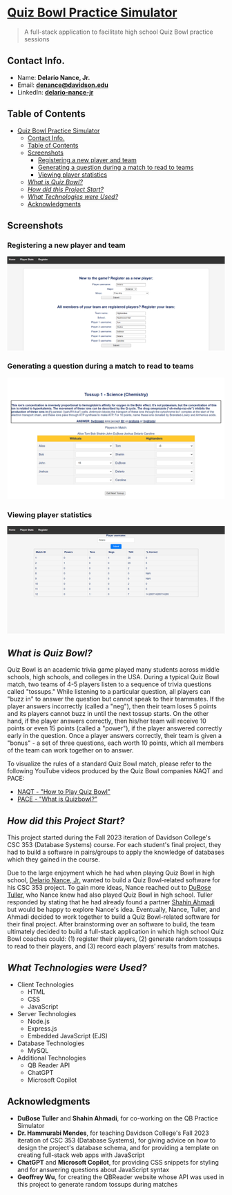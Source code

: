 # [Quiz Bowl Practice Simulator](https://github.com/DelarioNance/qb-practice-simulator)

> A full-stack application to facilitate high school Quiz Bowl practice sessions

## Contact Info.

- Name: **Delario Nance, Jr.**
- Email: [**denance@davidson.edu**](mailto:denance@davidson.edu)
- LinkedIn: [**delario-nance-jr**](https://www.linkedin.com/in/delario-nance-jr/)

## Table of Contents

- [Quiz Bowl Practice Simulator](#quiz-bowl-practice-simulator)
  - [Contact Info.](#contact-info)
  - [Table of Contents](#table-of-contents)
  - [Screenshots](#screenshots)
    - [Registering a new player and team](#registering-a-new-player-and-team)
    - [Generating a question during a match to read to teams](#generating-a-question-during-a-match-to-read-to-teams)
    - [Viewing player statistics](#viewing-player-statistics)
  - [*What is Quiz Bowl?*](#what-is-quiz-bowl)
  - [*How did this Project Start?*](#how-did-this-project-start)
  - [*What Technologies were Used?*](#what-technologies-were-used)
  - [Acknowledgments](#acknowledgments)


## Screenshots

### Registering a new player and team

![registration](/README_images/registration.png)

### Generating a question during a match to read to teams

![match](/README_images/example-tossup.png)

### Viewing player statistics

![stats](/README_images/stats.png)




## *What is Quiz Bowl?*

Quiz Bowl is an academic trivia game played many students across middle schools, high schools, and colleges in the USA. During a typical Quiz Bowl match, two teams of 4-5 players listen to a sequence of trivia questions called "tossups." While listening to a particular question, all players can "buzz in" to answer the question but cannot speak to their teammates. If the player answers incorrectly (called a "neg"), then their team loses 5 points and its players cannot buzz in until the next tossup starts. On the other hand, if the player answers correctly, then his/her team will receive 10 points or even 15 points (called a "power"), if the player answered correctly early in the question. Once a player answers correctly, their team is given a "bonus" - a set of three questions, each worth 10 points, which all members of the team can work together on to answer.

To visualize the rules of a standard Quiz Bowl match, please refer to the following YouTube videos produced by the Quiz Bowl companies NAQT and PACE:

- [NAQT - "How to Play Quiz Bowl"](https://www.youtube.com/watch?v=Z1_AfFYGORQ&embeds_referring_euri=https%3A%2F%2Fwww.bing.com%2F&embeds_referring_origin=https%3A%2F%2Fwww.bing.com&source_ve_path=Mjg2NjY&feature=emb_logo)
- [PACE - "What is Quizbowl?"](https://www.youtube.com/watch?v=spCgHocfBi0)

## *How did this Project Start?*

This project started during the Fall 2023 iteration of Davidson College's CSC 353 (Database Systems) course. For each student's final project, they had to build a software in pairs/groups to apply the knowledge of databases which they gained in the course.

Due to the large enjoyment which he had when playing Quiz Bowl in high school, [Delario Nance, Jr.](#contact-info) wanted to build a Quiz Bowl-related software for his CSC 353 project. To gain more ideas, Nance reached out to [DuBose Tuller](#acknowledgments), who Nance knew had also played Quiz Bowl in high school. Tuller responded by stating that he had already found a partner [Shahin Ahmadi](#acknowledgments) but would be happy to explore Nance's idea. Eventually, Nance, Tuller, and Ahmadi decided to work together to build a Quiz Bowl-related software for their final project. After brainstorming over an software to build, the team ultimately decided to build a full-stack application in which high school Quiz Bowl coaches could: (1) register their players, (2) generate random tossups to read to their players, and (3) record each players' results from matches.

## *What Technologies were Used?*

- Client Technologies
    - HTML
    - CSS
    - JavaScript
- Server Technologies
    - Node.js
    - Express.js
    - Embedded JavaScript (EJS)
- Database Technologies
    - MySQL
- Additional Technologies
    - QB Reader API
    - ChatGPT
    - Microsoft Copilot

## Acknowledgments

- **DuBose Tuller** and **Shahin Ahmadi**, for co-working on the QB Practice Simulator
- **Dr. Hammurabi Mendes**, for teaching Davidson College's Fall 2023 iteration of CSC 353 (Database Systems), for giving advice on how to design the project's database schema, and for providing a template on creating full-stack web apps with JavaScript
- **ChatGPT** and **Microsoft Copilot**, for providing CSS snippets for styling and for answering questions about JavaScript syntax
- **Geoffrey Wu**, for creating the QBReader website whose API was used in this project to generate random tossups during matches